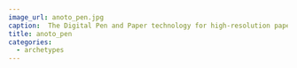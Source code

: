 ```yaml
---
image_url: anoto_pen.jpg
caption:  The Digital Pen and Paper technology for high-resolution paperbased position tracking has been developed by the Swedish company
title: anoto_pen
categories:
  - archetypes
---
```

